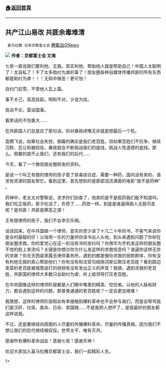 ###  [:house:返回首頁](https://github.com/ourhimalayas/txt)
---

## 共产江山易改 共匪余毒难清
` 喜马拉雅 日本京都富士会` [轉載自GNews](https://gnews.org/zh-hans/601955/)

![]()![](https://gnews-media-offload.s3.amazonaws.com/wp-content/uploads/2020/11/29082017/%E5%85%B1%E4%BA%A7%E6%B1%9F%E5%B1%B1%E6%98%93%E6%94%B9-%E5%85%B1%E5%8C%AA%E4%BD%99%E6%AF%92%E9%9A%BE%E6%B8%85.png)
**作者：京都富士会 文海**

七哥一直说我们要利他、无我。其实利他、帮助他人就是帮助自己！中国人太聪明了！太自私了！干了太多助纣为虐的事了！朋友圈各种自媒体传播共匪的所有东西都是助纣为虐！！！无知中做恶！更可怕！

自扫门前雪，不管他人瓦上霜。

事不关己，高高挂起，明知不对，少说为佳。

高谈不论，莫谈国事。

看笑话的不怕事大……

在共匪国人们总是应了那句话，你对暴政闭嘴无非就是想最后一个死。

袁腾飞说，如果社会失控，倒霉的确实是我们老百姓。但如果百姓们不抗争，继续沉默、忍让和被奴役，暴政就会不断挑战我们的底线，挑战人性道德的底线。那么，倒霉的就不止我们，还有我们的后代……

今天，看了一个微信朋友圈转发的资料。

是说一个叫王有银的律师的孩子患了尿毒综合症，需要一种药，国内没有卖的，请求有资源的朋友帮忙。看到这里，首先想到的是那部泪流满面的电影“我不是药神” 。

药神中，老太太对警察说，求求你们别查了，他卖的是不是假药我们能不知道吗，我们吃正版药，房子吃没了，负债了……药效一样。到底是谁逼得病人无路可走呢？是共匪！共匪是罪恶之源！

王有银律师的孩子，我们不会幸灾乐祸。

话说回来，在中共国做一个律师，首先你至少读了十几二十年的书，不客气来说你是全村最靓的仔！父母用一生的力量供你读书出人头地，到头来遇到问题了你却在朋友圈求救。你的爱党心在这一刻没有冷的发抖吗？你用华为手机发这样的朋友圈不觉的脸上发烫吗？关键是你想过你为什么发这样的求救信息吗？谁逼你这样无奈的求救？你天天西装革履去律师事务所，遇到的都是像你求救的弱势群体，你有没有利他无我的真心帮助他们？你有没有和法官勾结挑词架讼欺压老百姓？看到路边卖菜的老百姓被城管追打的视频有没有发出正义的声音？我猜，遇到求救的老百姓，共匪国的律师大多数只会助纣为虐，听上级领导打压老百姓。

在中共国像这样的律师阶层都是人们眼中嘴里的精英、佼佼者。以他的人脉和财力，都会遇到这样的问题，那普普通通的老百姓呢？一定会更加艰难！

我猜想，这样的律师阶层假如有幸接触到爆料革命也不会参与我们，而是会辱骂我们是汉奸、垃圾、美杂、日杂、卖国贼……不是我把人想坏了，是我最好的朋友都这样说我。

不过，还是要继续向周围的人尽量的传播爆料革命，尽量的传播真相，因为我们不想让我们的后代继续被奴役。世界太平，唯有灭共。

感谢所有爆料革命战友！感谢七哥！感谢天神！

欢迎大家加入喜马拉雅京都富士会，我们一起精彩人生。

1+
